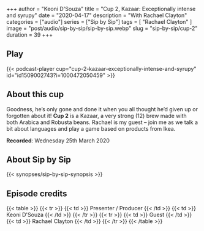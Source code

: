 +++
author = "Keoni D'Souza"
title = "Cup 2, Kazaar: Exceptionally intense and syrupy"
date = "2020-04-17"
description = "With Rachael Clayton"
categories = ["audio"]
series = ["Sip by Sip"]
tags = [
    "Rachael Clayton"
]
image = "post/audio/sip-by-sip/sip-by-sip.webp"
slug = "sip-by-sip/cup-2"
duration = 39
+++

## Play

{{< podcast-player cup="cup-2-kazaar-exceptionally-intense-and-syrupy" id="id1509002743?i=1000472050459" >}}

## About this cup

Goodness, he’s only gone and done it when you all thought he’d given up or forgotten about it! **Cup 2** is a Kazaar, a very strong (12) brew made with both Arabica and Robusta beans. Rachael is my guest – join me as we talk a bit about languages and play a game based on products from Ikea.

**Recorded**: Wednesday 25th March 2020

## About Sip by Sip

{{< synopses/sip-by-sip-synopsis >}}

## Episode credits

{{< table >}}
    {{< tr >}}
        {{< td >}}
            Presenter / Producer
        {{< /td >}}
        {{< td >}}
            Keoni D'Souza
        {{< /td >}}
    {{< /tr >}}
    {{< tr >}}
        {{< td >}}
            Guest
        {{< /td >}}
        {{< td >}}
            Rachael Clayton
        {{< /td >}}
    {{< /tr >}}
{{< /table >}}